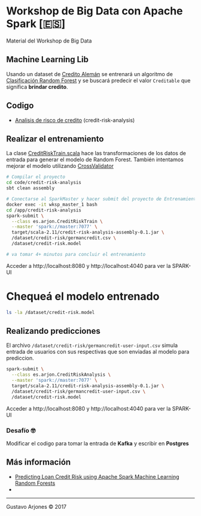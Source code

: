 # Workshop de Big Data con Apache Spark [🇪🇸]
Material del Workshop de Big Data

## Machine Learning Lib
Usando un dataset de [Credito Alemán](https://archive.ics.uci.edu/ml/datasets/Statlog+(German+Credit+Data)) se entrenará un algoritmo de [Clasificación Random Forest](https://spark.apache.org/docs/2.1.2/ml-classification-regression.html#random-forest-classifier) y se buscará predecir el valor `Creditable` que significa **brindar credito**.

## Codigo
* [Analisis de risco de credito](code/credit-risk-analysis) (credit-risk-analysis)

## Realizar el entrenamiento
La clase [CreditRiskTrain.scala](code/credit-risk-analysis/src/main/scala/es/arjon/CreditRiskTrain.scala) hace las transformaciones de los datos de entrada para generar el modelo de Random Forest. También intentamos mejorar el modelo utilizando [CrossValidator](https://spark.apache.org/docs/2.1.2/ml-tuning.html#cross-validation)

```bash
# Compilar el proyecto
cd code/credit-risk-analysis
sbt clean assembly

# Conectarse al SparkMaster y hacer submit del proyecto de Entrenamiento
docker exec -it wksp_master_1 bash
cd /app/credit-risk-analysis
spark-submit \
  --class es.arjon.CreditRiskTrain \
  --master 'spark://master:7077' \
  target/scala-2.11/credit-risk-analysis-assembly-0.1.jar \
  /dataset/credit-risk/germancredit.csv \
  /dataset/credit-risk.model

# va tomar 4+ minutos para concluir el entrenamiento
```

Acceder a http://localhost:8080 y http://localhost:4040 para ver la SPARK-UI

# Chequeá el modelo entrenado
```bash
ls -la /dataset/credit-risk.model
```

## Realizando predicciones
El archivo `/dataset/credit-risk/germancredit-user-input.csv` simula entrada de usuarios con sus respectivas que son enviadas al modelo para prediccion.

```bash
spark-submit \
  --class es.arjon.CreditRiskAnalysis \
  --master 'spark://master:7077' \
  target/scala-2.11/credit-risk-analysis-assembly-0.1.jar \
  /dataset/credit-risk/germancredit-user-input.csv \
  /dataset/credit-risk.model
```

Acceder a http://localhost:8080 y http://localhost:4040 para ver la SPARK-UI

### Desafío 🤓
Modificar el codigo para tomar la entrada de **Kafka** y escribir en **Postgres**


## Más información
* [Predicting Loan Credit Risk using Apache Spark Machine Learning Random Forests](https://mapr.com/blog/predicting-loan-credit-risk-using-apache-spark-machine-learning-random-forests/)
*

____
Gustavo Arjones &copy; 2017
